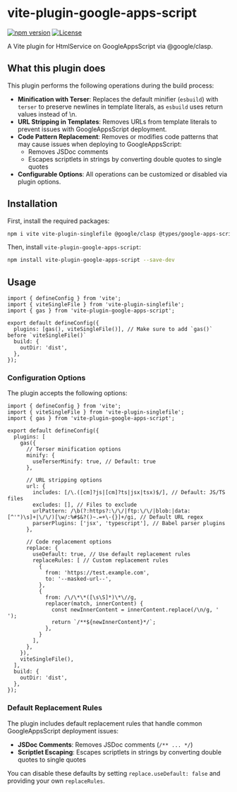 # vite-plugin-google-apps-script

[![npm version](https://badge.fury.io/js/vite-plugin-google-apps-script.svg)](https://www.npmjs.com/package/vite-plugin-google-apps-script)
[![License][license-src]][license-href]

A Vite plugin for HtmlService on GoogleAppsScript via @google/clasp.

## What this plugin does

This plugin performs the following operations during the build process:

- **Minification with Terser**: Replaces the default minifier (`esbuild`) with `terser` to preserve newlines in template literals, as `esbuild` uses return values instead of \n.
- **URL Stripping in Templates**: Removes URLs from template literals to prevent issues with GoogleAppsScript deployment.
- **Code Pattern Replacement**: Removes or modifies code patterns that may cause issues when deploying to GoogleAppsScript:
  - Removes JSDoc comments
  - Escapes scriptlets in strings by converting double quotes to single quotes
- **Configurable Options**: All operations can be customized or disabled via plugin options.

## Installation

First, install the required packages:

```bash
npm i vite vite-plugin-singlefile @google/clasp @types/google-apps-script --save-dev
```

Then, install `vite-plugin-google-apps-script`:

```bash
npm install vite-plugin-google-apps-script --save-dev
```

## Usage

```ts: vite.config.ts
import { defineConfig } from 'vite';
import { viteSingleFile } from 'vite-plugin-singlefile';
import { gas } from 'vite-plugin-google-apps-script';

export default defineConfig({
  plugins: [gas(), viteSingleFile()], // Make sure to add `gas()` before `viteSingleFile()`
  build: {
    outDir: 'dist',
  },
});
```

### Configuration Options

The plugin accepts the following options:

```ts: vite.config.ts
import { defineConfig } from 'vite';
import { viteSingleFile } from 'vite-plugin-singlefile';
import { gas } from 'vite-plugin-google-apps-script';

export default defineConfig({
  plugins: [
    gas({
      // Terser minification options
      minify: {
        useTerserMinify: true, // Default: true
      },
      
      // URL stripping options
      url: {
        includes: [/\.([cm]?js|[cm]?ts|jsx|tsx)$/], // Default: JS/TS files
        excludes: [], // Files to exclude
        urlPattern: /\b(?:https?:\/\/|ftp:\/\/|blob:|data:[^'")\s]+|\/\/)[\w/:%#$&?()~.=+\-{}]+/gi, // Default URL regex
        parserPlugins: ['jsx', 'typescript'], // Babel parser plugins
      },
      
      // Code replacement options
      replace: {
        useDefault: true, // Use default replacement rules
        replaceRules: [ // Custom replacement rules
          {
            from: 'https://test.example.com',
            to: '--masked-url--',
          },
          {
            from: /\/\*\*([\s\S]*)\*\//g,
            replacer(match, innerContent) {
              const newInnerContent = innerContent.replace(/\n/g, ' ');
              return `/**${newInnerContent}*/`;
            },
          }
        ],
      },
    }),
    viteSingleFile(),
  ],
  build: {
    outDir: 'dist',
  },
});
```

### Default Replacement Rules

The plugin includes default replacement rules that handle common GoogleAppsScript deployment issues:

- **JSDoc Comments**: Removes JSDoc comments (`/** ... */`)
- **Scriptlet Escaping**: Escapes scriptlets in strings by converting double quotes to single quotes

You can disable these defaults by setting `replace.useDefault: false` and providing your own `replaceRules`.

[license-src]: https://img.shields.io/github/license/luthpg/vite-plugin-google-apps-script?style=flat&logoColor=020420&color=00DC82
[license-href]: https://github.com/luthpg/vite-plugin-google-apps-script
